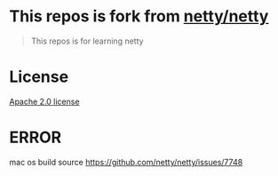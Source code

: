 # This repos is fork from [netty/netty](https://github.com/netty/netty)
> This repos is for learning netty 

# License
[Apache 2.0 license](https://www.apache.org/licenses/LICENSE-2.0.html)


# ERROR
mac os build source
https://github.com/netty/netty/issues/7748 